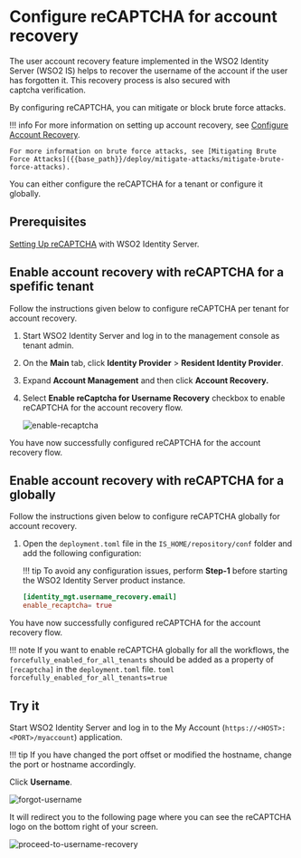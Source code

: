 # Configure reCAPTCHA for account recovery

The user account recovery feature implemented in the WSO2 Identity Server (WSO2 IS) helps to recover the username of the account if the user has forgotten it. This recovery process is also secured with captcha verification.

By configuring reCAPTCHA, you can mitigate or block brute force attacks.

!!! info 
    For more information on setting up account recovery, see [Configure Account Recovery]({{base_path}}/guides/identity-lifecycles/recover-username).

    For more information on brute force attacks, see [Mitigating Brute Force Attacks]({{base_path}}/deploy/mitigate-attacks/mitigate-brute-force-attacks).

You can either configure the reCAPTCHA for a tenant or configure it globally.

## Prerequisites

[Setting Up reCAPTCHA]({{base_path}}/deploy/configure-recaptcha) with WSO2 Identity Server.

## Enable account recovery with reCAPTCHA for a spefific tenant

Follow the instructions given below to configure reCAPTCHA per tenant for account recovery. 

1. Start WSO2 Identity Server and log in to the management console as tenant admin.
2. On the **Main** tab, click **Identity Provider** > **Resident Identity Provider**.
3. Expand **Account Management** and then click **Account Recovery.**
4. Select **Enable reCaptcha for Username Recovery** checkbox to enable reCAPTCHA for the account recovery flow.

    ![enable-recaptcha]({{base_path}}/assets/img/using-wso2-identity-server/enable-recaptcha.png)

You have now successfully configured reCAPTCHA for the account recovery flow.

## Enable account recovery with reCAPTCHA for a globally

Follow the instructions given below to configure reCAPTCHA globally for account recovery.  

1. Open the `deployment.toml` file in the `IS_HOME/repository/conf` folder and add the following configuration:

    !!! tip
        To avoid any configuration issues, perform **Step-1** before starting the WSO2 Identity Server product instance.

    ``` toml
    [identity_mgt.username_recovery.email] 
    enable_recaptcha= true
    ```

You have now successfully configured reCAPTCHA for the account recovery flow.

!!! note
    If you want to enable reCAPTCHA globally for all the workflows, the `forcefully_enabled_for_all_tenants` should be added as a property of `[recaptcha]` in the `deployment.toml` file.
    ``` toml
    forcefully_enabled_for_all_tenants=true
    ```

## Try it

Start WSO2 Identity Server and log in to the My Account (`https://<HOST>:<PORT>/myaccount`) application.

!!! tip
    If you have changed the port offset or modified the hostname, change the port or hostname accordingly.

Click **Username**.

![forgot-username]({{base_path}}/assets/img/using-wso2-identity-server/register-now-option.png)

It will redirect you to the following page where you can see the reCAPTCHA logo on the bottom right of your screen.

![proceed-to-username-recovery]({{base_path}}/assets/img/using-wso2-identity-server/recaptcha-for-username-recovery.png)